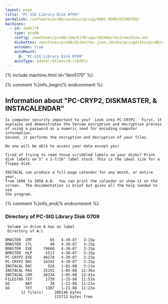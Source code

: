 ```yaml
---
layout: page
title: "PC-SIG Library Disk #709"
permalink: /software/pcx86/sw/misc/pcsig/0001-0999/DISK0709/
machines:
  - id: ibm5170
    type: pcx86
    config: /machines/pcx86/ibm/5170/cga/1024kb/rev3/machine.xml
    diskettes: /machines/pcx86/diskettes.json,/disks/pcsigdisks/pcx86/diskettes.json
    autoGen: true
    autoMount:
      B: "PC-SIG Library Disk 0709"
    autoType: $date\r$time\rB:\rDIR\r
---
```


{% include machine.html id="ibm5170" %}

{% comment %}info_begin{% endcomment %}

## Information about "PC-CRYP2, DISKMASTER, & INSTACALENDAR"

    Is computer security important to you?  Look into PC-CRYP2.  First, it
    explains and demonstrates the Vernam encryption and decryption process
    of using a password as a numeric seed for encoding computer information.
    Second, it performs the encryption and decryption of your files.
    
    No one will be able to access your data except you!
    
    Tired of trying to read those scribbled labels on your disks? Print
    disk labels on 5" x 1-7/16" label stock. This is the ideal size for a
    floppy disk.
    
    INSTACAL can produce a full-page calendar for any month, or entire year,
    from 1600 to 2050 A.D.  You can print the calendar or show it on the
    screen.  The documentation is brief but gives all the help needed to use
    the program.
{% comment %}info_end{% endcomment %}


### Directory of PC-SIG Library Disk 0709

     Volume in drive A has no label
     Directory of A:\

    DMASTER  CMT        65   4-30-87   3:15p
    DMASTER  CTL        40   4-30-87   3:15p
    DMASTER  EXE     74660   4-30-87   3:15p
    DMASTER  HLP      5513   4-30-87   3:15p
    PC-CRYP2 EXE     40178   4-30-87   3:15p
    PC-CRYP2 DOC     24192   4-30-87   3:15p
    INSTACAL DOC       928   1-01-88   3:13a
    INSTACAL PAS     25191   1-05-88  12:36a
    INSTACAL COM     26234   1-05-88  12:41a
    FILES709 TXT      1720   1-25-88  11:53a
    GO       BAT        38   1-21-88  11:23a
    GO       TXT      1387   1-21-88  11:23a
           12 file(s)     200146 bytes
                          115712 bytes free
